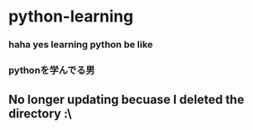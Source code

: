 # python-learning
### haha yes  learning python be like
### pythonを学んでる男
## No longer updating becuase I deleted the directory :\
